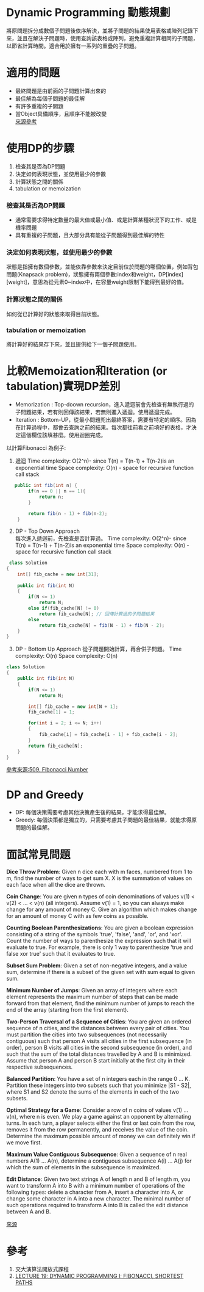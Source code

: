 # Dynamic Programming 動態規劃
將原問題拆分成數個子問題後依序解決，並將子問題的結果使用表格或陣列記錄下來，並且在解決子問題時，使用查詢該表格或陣列，避免重複計算相同的子問題，以節省計算時間。適合用於擁有一系列的重疊的子問題。

# 適用的問題
* 最終問題是由前面的子問題計算出來的
* 最佳解為每個子問題的最佳解
* 有許多重複的子問題
* 當Object具備順序，且順序不能被改變  
[來源參考](https://www.geeksforgeeks.org/overlapping-subproblems-property-in-dynamic-programming-dp-1/)

# 使用DP的步驟
1. 檢查其是否為DP問題
2. 決定如何表現狀態，並使用最少的參數
3. 計算狀態之間的關係
4. tabulation or memoization

### 檢查其是否為DP問題
* 通常需要求得特定數量的最大值或最小值、或是計算某種狀況下的工作、或是機率問題
* 具有重複的子問題，且大部分具有能從子問題得到最佳解的特性

### 決定如何表現狀態，並使用最少的參數
狀態是指擁有數個參數，並能依靠參數來決定目前位於問題的哪個位置，例如背包問題(Knapsack problem)，狀態擁有兩個參數:index和weight，DP[index][weight]，意思為從元素0~index中，在容量weight限制下能得到最好的值。

### 計算狀態之間的關係
如何從已計算好的狀態來取得目前狀態。

### tabulation or memoization
將計算好的結果存下來，並且提供給下一個子問題使用。


# 比較Memoization和Iteration (or tabulation)實現DP差別
* Memorization : Top-doown recursion，進入遞迴前會先檢查有無執行過的子問題結果，若有則回傳該結果，若無則進入遞迴。使用遞迴完成。
* Iteration : Bottom-UP，從最小問題兜出最終答案，需要有特定的順序。因為在計算過程中，都會去查詢之前的結果。每次都往前看之前填好的表格，才決定這個欄位該填甚麼。使用迴圈完成。  

以計算Fibonacci 為例子:

1. 遞迴
Time complexity: O(2^n)- since T(n) = T(n-1) + T(n-2)is an exponential time
Space complexity: O(n) - space for recursive function call stack
```java
   public int fib(int n) {
        if(n == 0 || n == 1){
            return n;
        }
        
        return fib(n - 1) + fib(n-2);
    }
```
2. DP - Top Down Approach  
每次進入遞迴前，先檢查是否計算過。
Time complexity: O(2^n)- since T(n) = T(n-1) + T(n-2)is an exponential time
Space complexity: O(n) - space for recursive function call stack
```java
 class Solution 
{
    int[] fib_cache = new int[31];
	
	public int fib(int N)
    {
        if(N <= 1)
            return N;
        else if(fib_cache[N] != 0)
            return fib_cache[N]; // 回傳計算過的子問題結果
		else 
            return fib_cache[N] = fib(N - 1) + fib(N - 2);
    }
}
```

3. DP - Bottom Up Approach
從子問題開始計算，再合併子問題。
Time complexity: O(n)
Space complexity: O(n)
```java
class Solution 
{
    public int fib(int N)
    {
        if(N <= 1)
            return N;

		int[] fib_cache = new int[N + 1];
		fib_cache[1] = 1;

		for(int i = 2; i <= N; i++)
		{
			fib_cache[i] = fib_cache[i - 1] + fib_cache[i - 2];
		}
		return fib_cache[N];
    }
}
```

[參考來源:509. Fibonacci Number](https://leetcode.com/problems/fibonacci-number/discuss/215992/Java-Solutions)

# DP and Greedy
* DP: 每個決策需要考慮其他決策產生後的結果，才能求得最佳解。
* Greedy: 每個決策都是獨立的，只需要考慮其子問題的最佳結果，就能求得原問題的最佳解。

# 面試常見問題

**Dice Throw Problem**: Given n dice each with m faces, numbered from 1 to m, find the number of ways to get sum X. X is the summation of values on each face when all the dice are thrown.  
  
**Coin Change**: You are given n types of coin denominations of values v(1) < v(2) < ... < v(n) (all integers). Assume v(1) = 1, so you can always make change for any amount of money C. Give an algorithm which makes change for an amount of money C with as few coins as possible.  
   
**Counting Boolean Parenthesizations**: You are given a boolean expression consisting of a string of the symbols 'true', 'false', 'and', 'or', and 'xor'. Count the number of ways to parenthesize the expression such that it will evaluate to true. For example, there is only 1 way to parenthesize 'true and false xor true' such that it evaluates to true.  
  
**Subset Sum Problem**: Given a set of non-negative integers, and a value sum, determine if there is a subset of the given set with sum equal to given sum.  
  
**Minimum Number of Jumps**: Given an array of integers where each element represents the maximum number of steps that can be made forward from that element, find the minimum number of jumps to reach the end of the array (starting from the first element).  
  
**Two-Person Traversal of a Sequence of Cities**: You are given an ordered sequence of n cities, and the distances between every pair of cities. You must partition the cities into two subsequences (not necessarily contiguous) such that person A visits all cities in the first subsequence (in order), person B visits all cities in the second subsequence (in order), and such that the sum of the total distances travelled by A and B is minimized. Assume that person A and person B start initially at the first city in their respective subsequences.  
  
**Balanced Partition**: You have a set of n integers each in the range 0 ... K. Partition these integers into two subsets such that you minimize |S1 - S2|, where S1 and S2 denote the sums of the elements in each of the two subsets.  
  
**Optimal Strategy for a Game**: Consider a row of n coins of values v(1) ... v(n), where n is even. We play a game against an opponent by alternating turns. In each turn, a player selects either the first or last coin from the row, removes it from the row permanently, and receives the value of the coin. Determine the maximum possible amount of money we can definitely win if we move first.  
  
**Maximum Value Contiguous Subsequence**: Given a sequence of n real numbers A(1) ... A(n), determine a contiguous subsequence A(i) ... A(j) for which the sum of elements in the subsequence is maximized.  
  
**Edit Distance**: Given two text strings A of length n and B of length m, you want to transform A into B with a minimum number of operations of the following types: delete a character from A, insert a character into A, or change some character in A into a new character. The minimal number of such operations required to transform A into B is called the edit distance between A and B.

[來源](https://leetcode.com/discuss/interview-question/1979807/Most-Frequently-Asked-Dynamic-Programming-Questions-or-Practice-Well)

# 參考
1. 交大演算法開放式課程 
2. [LECTURE 19: DYNAMIC PROGRAMMING I: FIBONACCI, SHORTEST PATHS](https://ocw.mit.edu/courses/6-006-introduction-to-algorithms-fall-2011/resources/lecture-19-dynamic-programming-i-fibonacci-shortest-paths/)